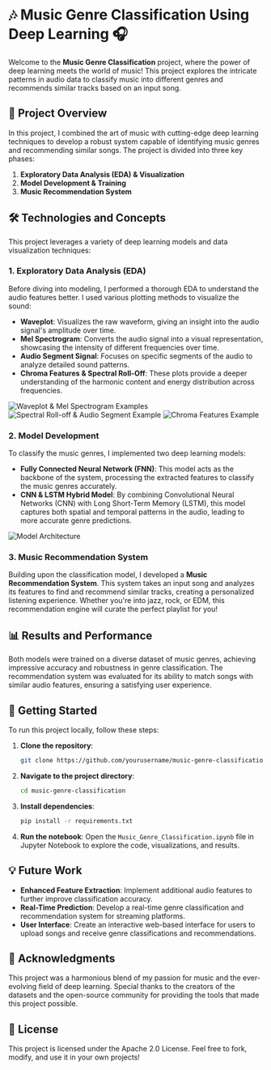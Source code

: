 # 🎶 Music Genre Classification Using Deep Learning 🎧

Welcome to the **Music Genre Classification** project, where the power of deep learning meets the world of music! This project explores the intricate patterns in audio data to classify music into different genres and recommends similar tracks based on an input song.

## 🎯 Project Overview

In this project, I combined the art of music with cutting-edge deep learning techniques to develop a robust system capable of identifying music genres and recommending similar songs. The project is divided into three key phases:

1. **Exploratory Data Analysis (EDA) & Visualization**
2. **Model Development & Training**
3. **Music Recommendation System**

## 🛠️ Technologies and Concepts

This project leverages a variety of deep learning models and data visualization techniques:

### 1. **Exploratory Data Analysis (EDA)**
   Before diving into modeling, I performed a thorough EDA to understand the audio features better. I used various plotting methods to visualize the sound:

   - **Waveplot**: Visualizes the raw waveform, giving an insight into the audio signal's amplitude over time.
   - **Mel Spectrogram**: Converts the audio signal into a visual representation, showcasing the intensity of different frequencies over time.
   - **Audio Segment Signal**: Focuses on specific segments of the audio to analyze detailed sound patterns.
   - **Chroma Features & Spectral Roll-Off**: These plots provide a deeper understanding of the harmonic content and energy distribution across frequencies.

   ![Waveplot & Mel Spectrogram Examples](images/waveplot_mel_spectrogram.png)
   ![Spectral Roll-off & Audio Segment Example](images/spectral_rolloff_audio_segment.png)
   ![Chroma Features Example](images/chroma_features.png)

### 2. **Model Development**
   To classify the music genres, I implemented two deep learning models:

   - **Fully Connected Neural Network (FNN)**: This model acts as the backbone of the system, processing the extracted features to classify the music genres accurately.
   - **CNN & LSTM Hybrid Model**: By combining Convolutional Neural Networks (CNN) with Long Short-Term Memory (LSTM), this model captures both spatial and temporal patterns in the audio, leading to more accurate genre predictions.

   ![Model Architecture](images/model_architecture.png)

### 3. **Music Recommendation System**
   Building upon the classification model, I developed a **Music Recommendation System**. This system takes an input song and analyzes its features to find and recommend similar tracks, creating a personalized listening experience. Whether you're into jazz, rock, or EDM, this recommendation engine will curate the perfect playlist for you!

## 📊 Results and Performance

Both models were trained on a diverse dataset of music genres, achieving impressive accuracy and robustness in genre classification. The recommendation system was evaluated for its ability to match songs with similar audio features, ensuring a satisfying user experience.

## 🚀 Getting Started

To run this project locally, follow these steps:

1. **Clone the repository**:
   ```bash
   git clone https://github.com/yourusername/music-genre-classification.git
   ```

2. **Navigate to the project directory**:
   ```bash
   cd music-genre-classification
   ```

3. **Install dependencies**:
   ```bash
   pip install -r requirements.txt
   ```

4. **Run the notebook**:
   Open the `Music_Genre_Classification.ipynb` file in Jupyter Notebook to explore the code, visualizations, and results.

## 💡 Future Work

- **Enhanced Feature Extraction**: Implement additional audio features to further improve classification accuracy.
- **Real-Time Prediction**: Develop a real-time genre classification and recommendation system for streaming platforms.
- **User Interface**: Create an interactive web-based interface for users to upload songs and receive genre classifications and recommendations.

## 🙌 Acknowledgments

This project was a harmonious blend of my passion for music and the ever-evolving field of deep learning. Special thanks to the creators of the datasets and the open-source community for providing the tools that made this project possible.

## 📄 License

This project is licensed under the Apache 2.0 License. Feel free to fork, modify, and use it in your own projects!
